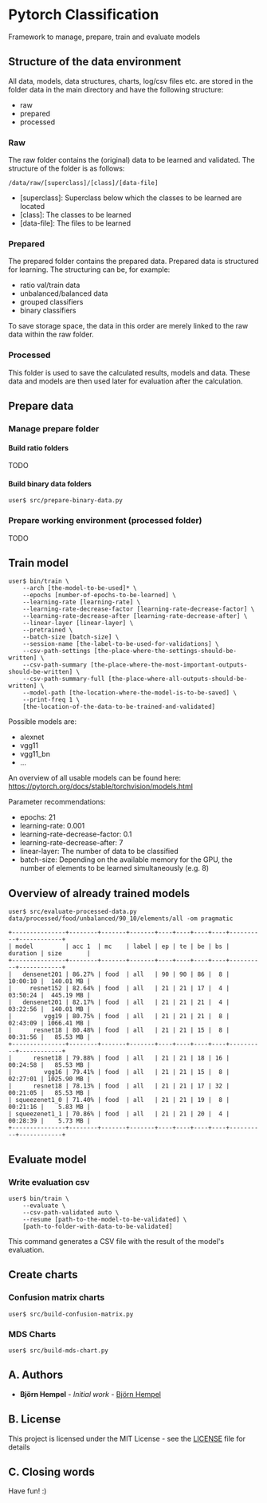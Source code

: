 # Pytorch Classification

Framework to manage, prepare, train and evaluate models

## Structure of the data environment

All data, models, data structures, charts, log/csv files etc. are stored in the folder data in the main directory and have the following structure:

* raw
* prepared
* processed

### Raw

The raw folder contains the (original) data to be learned and validated. The structure of the folder is as follows:

`/data/raw/[superclass]/[class]/[data-file]`

* [superclass]: Superclass below which the classes to be learned are located
* [class]: The classes to be learned
* [data-file]: The files to be learned

### Prepared

The prepared folder contains the prepared data. Prepared data is structured for learning. The structuring can be, for example:

* ratio val/train data
* unbalanced/balanced data
* grouped classifiers
* binary classifiers

To save storage space, the data in this order are merely linked to the raw data within the raw folder.

### Processed

This folder is used to save the calculated results, models and data. These data and models are then used later for evaluation after the calculation.

## Prepare data

### Manage prepare folder

#### Build ratio folders

TODO

#### Build binary data folders

```shell
user$ src/prepare-binary-data.py
```

### Prepare working environment (processed folder)

TODO

## Train model

```shell
user$ bin/train \
    --arch [the-model-to-be-used]* \
    --epochs [number-of-epochs-to-be-learned] \
    --learning-rate [learning-rate] \
    --learning-rate-decrease-factor [learning-rate-decrease-factor] \
    --learning-rate-decrease-after [learning-rate-decrease-after] \
    --linear-layer [linear-layer] \
    --pretrained \
    --batch-size [batch-size] \
    --session-name [the-label-to-be-used-for-validations] \
    --csv-path-settings [the-place-where-the-settings-should-be-written] \
    --csv-path-summary [the-place-where-the-most-important-outputs-should-be-written] \
    --csv-path-summary-full [the-place-where-all-outputs-should-be-written] \
    --model-path [the-location-where-the-model-is-to-be-saved] \
    --print-freq 1 \
    [the-location-of-the-data-to-be-trained-and-validated]
```

Possible models are:

* alexnet
* vgg11
* vgg11_bn
* ...

An overview of all usable models can be found here: https://pytorch.org/docs/stable/torchvision/models.html

Parameter recommendations:

* epochs: 21
* learning-rate: 0.001
* learning-rate-decrease-factor: 0.1
* learning-rate-decrease-after: 7
* linear-layer: The number of data to be classified
* batch-size: Depending on the available memory for the GPU, the number of elements to be learned simultaneously (e.g. 8)

## Overview of already trained models

```shell
user$ src/evaluate-processed-data.py data/processed/food/unbalanced/90_10/elements/all -om pragmatic

+---------------+--------+-------+-------+----+----+----+----+----------+------------+
| model         | acc 1  | mc    | label | ep | te | be | bs | duration | size       |
+---------------+--------+-------+-------+----+----+----+----+----------+------------+
|   densenet201 | 86.27% | food  | all   | 90 | 90 | 86 |  8 | 10:00:10 |  140.01 MB |
|     resnet152 | 82.64% | food  | all   | 21 | 21 | 17 |  4 | 03:50:24 |  445.19 MB |
|   densenet201 | 82.17% | food  | all   | 21 | 21 | 21 |  4 | 03:22:56 |  140.01 MB |
|         vgg19 | 80.75% | food  | all   | 21 | 21 | 21 |  8 | 02:43:09 | 1066.41 MB |
|      resnet18 | 80.48% | food  | all   | 21 | 21 | 15 |  8 | 00:31:56 |   85.53 MB |
+---------------+--------+-------+-------+----+----+----+----+----------+------------+
|      resnet18 | 79.88% | food  | all   | 21 | 21 | 18 | 16 | 00:24:58 |   85.53 MB |
|         vgg16 | 79.41% | food  | all   | 21 | 21 | 15 |  8 | 02:27:01 | 1025.90 MB |
|      resnet18 | 78.13% | food  | all   | 21 | 21 | 17 | 32 | 00:21:05 |   85.53 MB |
| squeezenet1_0 | 71.40% | food  | all   | 21 | 21 | 19 |  8 | 00:21:16 |    5.83 MB |
| squeezenet1_1 | 70.86% | food  | all   | 21 | 21 | 20 |  4 | 00:28:39 |    5.73 MB |
+---------------+--------+-------+-------+----+----+----+----+----------+------------+
```

## Evaluate model

### Write evaluation csv

```shell
user$ bin/train \
    --evaluate \
    --csv-path-validated auto \
    --resume [path-to-the-model-to-be-validated] \
    [path-to-folder-with-data-to-be-validated]
```

This command generates a CSV file with the result of the model's evaluation.

## Create charts

### Confusion matrix charts

```shell
user$ src/build-confusion-matrix.py
```

### MDS Charts

```shell
user$ src/build-mds-chart.py
```

## A. Authors

* **Björn Hempel** - *Initial work* - [Björn Hempel](https://github.com/bjoern-hempel)

## B. License

This project is licensed under the MIT License - see the [LICENSE](LICENSE) file for details

## C. Closing words

Have fun! :)
